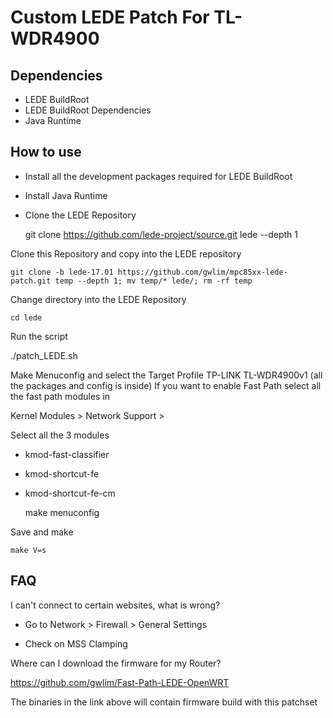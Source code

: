 Custom LEDE Patch For TL-WDR4900
======================================================

Dependencies
------------

* LEDE BuildRoot
* LEDE BuildRoot Dependencies
* Java Runtime

How to use
----------

* Install all the development packages required for LEDE BuildRoot
* Install Java Runtime
* Clone the LEDE Repository

    git clone https://github.com/lede-project/source.git lede --depth 1

Clone this Repository and copy into the LEDE repository

    git clone -b lede-17.01 https://github.com/gwlim/mpc85xx-lede-patch.git temp --depth 1; mv temp/* lede/; rm -rf temp

Change directory into the LEDE Repository

    cd lede

Run the script

./patch_LEDE.sh

Make Menuconfig and select the Target Profile TP-LINK TL-WDR4900v1 (all the packages and config is inside)
If you want to enable Fast Path select all the fast path modules in

Kernel Modules > Network Support > 

Select all the 3 modules

* kmod-fast-classifier
* kmod-shortcut-fe
* kmod-shortcut-fe-cm

    make menuconfig

Save and make

    make V=s
    
FAQ
---

I can't connect to certain websites, what is wrong?

* Go to Network > Firewall > General Settings

* Check on MSS Clamping


Where can I download the firmware for my Router?

https://github.com/gwlim/Fast-Path-LEDE-OpenWRT

The binaries in the link above will contain firmware build with this patchset
